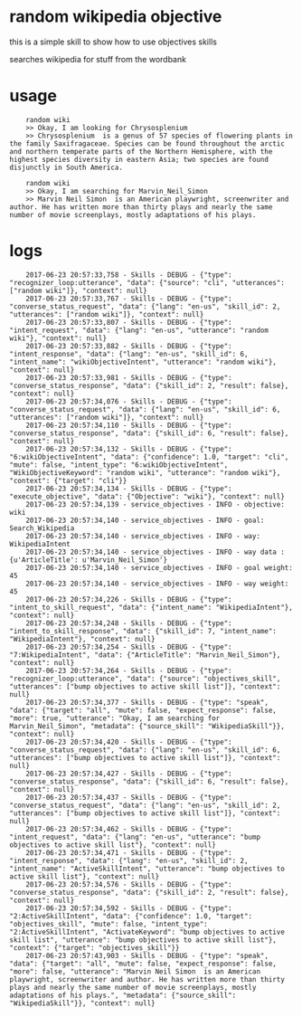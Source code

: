 # random wikipedia objective

this is a simple skill to show how to use objectives skills

searches wikipedia for stuff from the wordbank

# usage

        random wiki
        >> Okay, I am looking for Chrysosplenium
        >> Chrysosplenium  is a genus of 57 species of flowering plants in the family Saxifragaceae. Species can be found throughout the arctic and northern temperate parts of the Northern Hemisphere, with the highest species diversity in eastern Asia; two species are found disjunctly in South America.

        random wiki
        >> Okay, I am searching for Marvin_Neil_Simon
        >> Marvin Neil Simon  is an American playwright, screenwriter and author. He has written more than thirty plays and nearly the same number of movie screenplays, mostly adaptations of his plays.

# logs

        2017-06-23 20:57:33,758 - Skills - DEBUG - {"type": "recognizer_loop:utterance", "data": {"source": "cli", "utterances": ["random wiki"]}, "context": null}
        2017-06-23 20:57:33,767 - Skills - DEBUG - {"type": "converse_status_request", "data": {"lang": "en-us", "skill_id": 2, "utterances": ["random wiki"]}, "context": null}
        2017-06-23 20:57:33,807 - Skills - DEBUG - {"type": "intent_request", "data": {"lang": "en-us", "utterance": "random wiki"}, "context": null}
        2017-06-23 20:57:33,882 - Skills - DEBUG - {"type": "intent_response", "data": {"lang": "en-us", "skill_id": 6, "intent_name": "wikiObjectiveIntent", "utterance": "random wiki"}, "context": null}
        2017-06-23 20:57:33,981 - Skills - DEBUG - {"type": "converse_status_response", "data": {"skill_id": 2, "result": false}, "context": null}
        2017-06-23 20:57:34,076 - Skills - DEBUG - {"type": "converse_status_request", "data": {"lang": "en-us", "skill_id": 6, "utterances": ["random wiki"]}, "context": null}
        2017-06-23 20:57:34,110 - Skills - DEBUG - {"type": "converse_status_response", "data": {"skill_id": 6, "result": false}, "context": null}
        2017-06-23 20:57:34,132 - Skills - DEBUG - {"type": "6:wikiObjectiveIntent", "data": {"confidence": 1.0, "target": "cli", "mute": false, "intent_type": "6:wikiObjectiveIntent", "WikiObjectiveKeyword": "random wiki", "utterance": "random wiki"}, "context": {"target": "cli"}}
        2017-06-23 20:57:34,134 - Skills - DEBUG - {"type": "execute_objective", "data": {"Objective": "wiki"}, "context": null}
        2017-06-23 20:57:34,139 - service_objectives - INFO - objective: wiki
        2017-06-23 20:57:34,140 - service_objectives - INFO - goal: Search_Wikipedia
        2017-06-23 20:57:34,140 - service_objectives - INFO - way: WikipediaIntent
        2017-06-23 20:57:34,140 - service_objectives - INFO - way data :{u'ArticleTitle': u'Marvin_Neil_Simon'}
        2017-06-23 20:57:34,140 - service_objectives - INFO - goal weight: 45
        2017-06-23 20:57:34,140 - service_objectives - INFO - way weight: 45
        2017-06-23 20:57:34,226 - Skills - DEBUG - {"type": "intent_to_skill_request", "data": {"intent_name": "WikipediaIntent"}, "context": null}
        2017-06-23 20:57:34,248 - Skills - DEBUG - {"type": "intent_to_skill_response", "data": {"skill_id": 7, "intent_name": "WikipediaIntent"}, "context": null}
        2017-06-23 20:57:34,254 - Skills - DEBUG - {"type": "7:WikipediaIntent", "data": {"ArticleTitle": "Marvin_Neil_Simon"}, "context": null}
        2017-06-23 20:57:34,264 - Skills - DEBUG - {"type": "recognizer_loop:utterance", "data": {"source": "objectives_skill", "utterances": ["bump objectives to active skill list"]}, "context": null}
        2017-06-23 20:57:34,377 - Skills - DEBUG - {"type": "speak", "data": {"target": "all", "mute": false, "expect_response": false, "more": true, "utterance": "Okay, I am searching for Marvin_Neil_Simon", "metadata": {"source_skill": "WikipediaSkill"}}, "context": null}
        2017-06-23 20:57:34,420 - Skills - DEBUG - {"type": "converse_status_request", "data": {"lang": "en-us", "skill_id": 6, "utterances": ["bump objectives to active skill list"]}, "context": null}
        2017-06-23 20:57:34,427 - Skills - DEBUG - {"type": "converse_status_response", "data": {"skill_id": 6, "result": false}, "context": null}
        2017-06-23 20:57:34,437 - Skills - DEBUG - {"type": "converse_status_request", "data": {"lang": "en-us", "skill_id": 2, "utterances": ["bump objectives to active skill list"]}, "context": null}
        2017-06-23 20:57:34,462 - Skills - DEBUG - {"type": "intent_request", "data": {"lang": "en-us", "utterance": "bump objectives to active skill list"}, "context": null}
        2017-06-23 20:57:34,471 - Skills - DEBUG - {"type": "intent_response", "data": {"lang": "en-us", "skill_id": 2, "intent_name": "ActiveSkillIntent", "utterance": "bump objectives to active skill list"}, "context": null}
        2017-06-23 20:57:34,576 - Skills - DEBUG - {"type": "converse_status_response", "data": {"skill_id": 2, "result": false}, "context": null}
        2017-06-23 20:57:34,592 - Skills - DEBUG - {"type": "2:ActiveSkillIntent", "data": {"confidence": 1.0, "target": "objectives_skill", "mute": false, "intent_type": "2:ActiveSkillIntent", "ActivateKeyword": "bump objectives to active skill list", "utterance": "bump objectives to active skill list"}, "context": {"target": "objectives_skill"}}
        2017-06-23 20:57:43,903 - Skills - DEBUG - {"type": "speak", "data": {"target": "all", "mute": false, "expect_response": false, "more": false, "utterance": "Marvin Neil Simon  is an American playwright, screenwriter and author. He has written more than thirty plays and nearly the same number of movie screenplays, mostly adaptations of his plays.", "metadata": {"source_skill": "WikipediaSkill"}}, "context": null}
